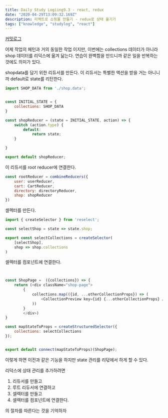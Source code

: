 ```yaml
---
title: Daily Study Logiing9.3 - react, redux
date: "2020-04-29T13:09:32.169Z"
description: 리액트로 쇼핑몰 만들기 - redux로 상태 옮기기 
tags: ["knowledge", "studylog", "react"] 
---
```

[커밋로그](https://github.com/Jesscha/react-shoppingmall/commit/418383d5f61eca9471c1007a0cbb9583391960f8)


어제 작업의 페턴과 거의 동일한 작업 이지만, 이번에는 collections 데이터가 아니라 shop 데이터를 리덕스에 옮겨 닮는다. 연습이 완벽함을 만드니까 같은 일을 반복하는 것에도 의미가 있다.


shopdata를 담기 위한 리듀서를 만든다. 이 리듀서는 특별한 액션을 받을 거는 아니니까 default로 state를 리턴한다.

```javascript
import SHOP_DATA from './shop.data';


const INITIAL_STATE = {
    collections: SHOP_DATA
}

const shopReducer = (state = INITIAL_STATE, action) => {
    switch (action.type) {
        default:
            return state;
    }

}

export default shopReducer; 

```

이 리듀서를 root reducer에 연결한다. 

```javascript
const rootReducer = combineReducers({
    user: userReducer,
    cart: CartReducer,
    directory: directoryReducer,
    shop: shopReducer
})
```

셀렉터를 만든다. 

```javascript
import { createSelector } from 'reselect';

const selectShop = state => state.shop;

export const selectCollections = createSelector(
    [selectShop],
    shop => shop.collections
) 
```

셀렉터를 컴포넌트에 연결한다.

```javascript


const ShopPage =  ({collections}) => {
    return (<div className="shop-page">
        {
            collections.map(({id, ...otherCollectionProps}) => (
                <CollectionPreview key={id} {...otherCollectionProps} />
            )) 
        }
        </div>)
}

const mapStateToProps = createStructuredSelector({
    collections: selectCollections
});


export default connect(mapStateToProps)(ShopPage);

```

이렇게 하면 이전과 같은 기능을 하지만 state 관리를 리덗에서 하게 할 수 있다. 

리덕스에 상태 관리를 추가하려면

1. 리듀서를 만들고 
2. 루트 리듀서에 연결하고 
3. 셀렉터를 만들고 
4. 셀렉터를 컴포넌트에 연결한다. 

의 절차를 따른다는 것을 기억하자
